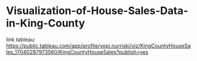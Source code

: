 # Visualization-of-House-Sales-Data-in-King-County

link tableau: 
https://public.tableau.com/app/profile/yopi.nurriski/viz/KingCountyHouseSales_17040287973560/KingCountyHouseSales?publish=yes
